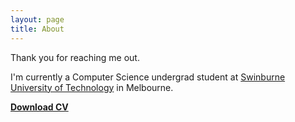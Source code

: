 ```yaml
---
layout: page
title: About
---
```


<p class="message">
  Thank you for reaching me out.
</p>

I'm currently a Computer Science undergrad student at [Swinburne University of Technology](https://en.wikipedia.org/wiki/Swinburne_University_of_Technology) in Melbourne. 

[**Download CV**](https://dunglai.github.io/public/post-assets/About/CVLatex/CV.pdf)